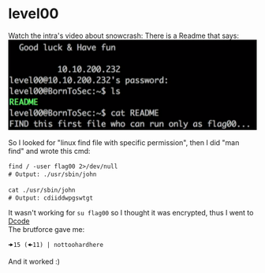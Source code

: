 # level00

Watch the intra's video about snowcrash:
There is a Readme that says:
![IntraVideoReadMe](assets/IntraVideoReadme.png)

So I looked for "linux find file with specific permission", then I did "man find" and wrote this cmd:
```
find / -user flag00 2>/dev/null
# Output: ./usr/sbin/john

cat ./usr/sbin/john
# Output: cdiiddwpgswtgt
```

It wasn't working for `su flag00` so I thought it was encrypted, thus I went to [Dcode](https://www.dcode.fr/caesar-cipher) \
The brutforce gave me:
```
🠞15 (🠜11) | nottoohardhere
```
And it worked :)
